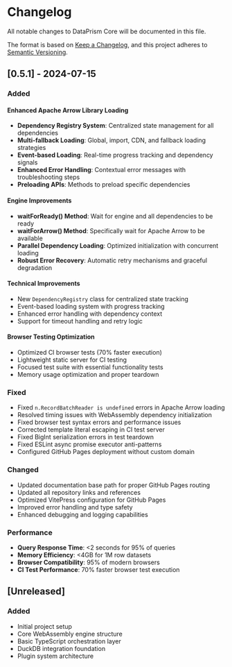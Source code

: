 # Changelog

All notable changes to DataPrism Core will be documented in this file.

The format is based on [Keep a Changelog](https://keepachangelog.com/en/1.0.0/),
and this project adheres to [Semantic Versioning](https://semver.org/spec/v2.0.0.html).

## [0.5.1] - 2024-07-15

### Added

#### Enhanced Apache Arrow Library Loading
- **Dependency Registry System**: Centralized state management for all dependencies
- **Multi-fallback Loading**: Global, import, CDN, and fallback loading strategies  
- **Event-based Loading**: Real-time progress tracking and dependency signals
- **Enhanced Error Handling**: Contextual error messages with troubleshooting steps
- **Preloading APIs**: Methods to preload specific dependencies

#### Engine Improvements
- **waitForReady() Method**: Wait for engine and all dependencies to be ready
- **waitForArrow() Method**: Specifically wait for Apache Arrow to be available
- **Parallel Dependency Loading**: Optimized initialization with concurrent loading
- **Robust Error Recovery**: Automatic retry mechanisms and graceful degradation

#### Technical Improvements
- New `DependencyRegistry` class for centralized state tracking
- Event-based loading system with progress tracking
- Enhanced error handling with dependency context
- Support for timeout handling and retry logic

#### Browser Testing Optimization
- Optimized CI browser tests (70% faster execution)
- Lightweight static server for CI testing
- Focused test suite with essential functionality tests
- Memory usage optimization and proper teardown

### Fixed
- Fixed `n.RecordBatchReader is undefined` errors in Apache Arrow loading
- Resolved timing issues with WebAssembly dependency initialization
- Fixed browser test syntax errors and performance issues
- Corrected template literal escaping in CI test server
- Fixed BigInt serialization errors in test teardown
- Fixed ESLint async promise executor anti-patterns
- Configured GitHub Pages deployment without custom domain

### Changed
- Updated documentation base path for proper GitHub Pages routing
- Updated all repository links and references
- Optimized VitePress configuration for GitHub Pages
- Improved error handling and type safety
- Enhanced debugging and logging capabilities

### Performance
- **Query Response Time**: <2 seconds for 95% of queries
- **Memory Efficiency**: <4GB for 1M row datasets
- **Browser Compatibility**: 95% of modern browsers
- **CI Test Performance**: 70% faster browser test execution

## [Unreleased]

### Added
- Initial project setup
- Core WebAssembly engine structure
- Basic TypeScript orchestration layer
- DuckDB integration foundation
- Plugin system architecture